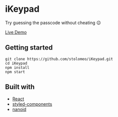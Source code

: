 # iKeypad

Try guessing the passcode without cheating 😉

[Live Demo](https://react-keypad.web.app/)

## Getting started

```
git clone https://github.com/stolomeo/iKeypad.git
cd iKeypad
npm install
npm start
```

## Built with

- [React](https://reactjs.org/)
- [styled-components](https://www.npmjs.com/package/styled-components)
- [nanoid](https://www.npmjs.com/package/nanoid)
